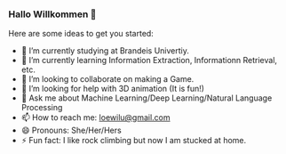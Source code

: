 ### Hallo Willkommen 👋

Here are some ideas to get you started:

- 🔭 I’m currently studying at Brandeis Univertiy.
- 🌱 I’m currently learning Information Extraction, Informationn Retrieval, etc.
- 👯 I’m looking to collaborate on making a Game.
- 🤔 I’m looking for help with 3D animation (It is fun!)
- 💬 Ask me about Machine Learning/Deep Learning/Natural Language Processing
- 📫 How to reach me: loewilu@gmail.com
- 😄 Pronouns: She/Her/Hers
- ⚡ Fun fact: I like rock climbing but now I am stucked at home.


